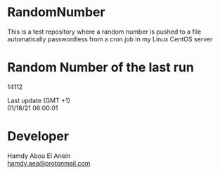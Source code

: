 # RandomNumber    
This is a test repository where a random number is pushed to a file automatically passwordless from a cron job in my Linux CentOS server    
# Random Number of the last run   
14112
      
Last update (GMT +1)    
01/18/21 06:00:01
# Developer    
Hamdy Abou El Anein   
hamdy.aea@protonmail.com
